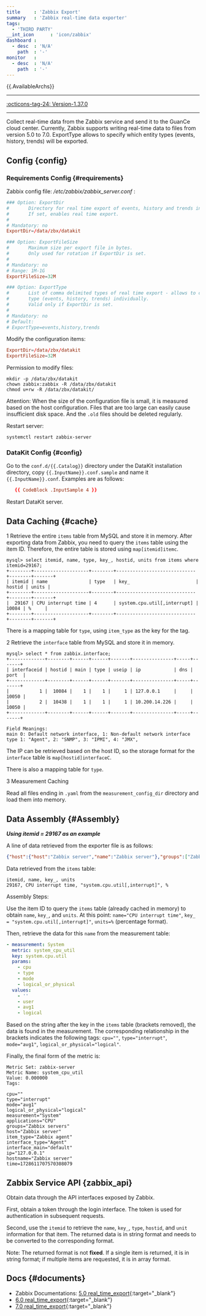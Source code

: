 ```yaml
---
title     : 'Zabbix Export'
summary   : 'Zabbix real-time data exporter'
tags:
  - 'THIRD PARTY'
__int_icon      : 'icon/zabbix'
dashboard :
  - desc  : 'N/A'
    path  : '-'
monitor   :
  - desc  : 'N/A'
    path  : '-'
---
```



{{.AvailableArchs}}

---

[:octicons-tag-24: Version-1.37.0](../datakit/changelog.md#cl-1.37.0)

---

Collect real-time data from the Zabbix service and send it to the GuanCe cloud center. Currently, Zabbix supports writing real-time data to files from version 5.0 to 7.0.
ExportType allows to specify which entity types (events, history, trends) will be exported.

## Config {config}

### Requirements Config {#requirements}

Zabbix config file: */etc/zabbix/zabbix_server.conf* :

```toml
### Option: ExportDir
#       Directory for real time export of events, history and trends in newline delimited JSON format.
#       If set, enables real time export.
#
# Mandatory: no
ExportDir=/data/zbx/datakit

### Option: ExportFileSize
#       Maximum size per export file in bytes.
#       Only used for rotation if ExportDir is set.
#
# Mandatory: no
# Range: 1M-1G
ExportFileSize=32M

### Option: ExportType
#       List of comma delimited types of real time export - allows to control export entities by their
#       type (events, history, trends) individually.
#       Valid only if ExportDir is set.
#
# Mandatory: no
# Default:
# ExportType=events,history,trends
```

Modify the configuration items:

```toml
ExportDir=/data/zbx/datakit
ExportFileSize=32M
```

Permission to modify files:

```shell
mkdir -p /data/zbx/datakit
chown zabbix:zabbix -R /data/zbx/datakit
chmod u+rw -R /data/zbx/datakit/
```

Attention: When the size of the configuration file is small, it is measured based on the host configuration. Files that are too large can easily cause insufficient disk space. And the `.old` files should be deleted regularly.

Restart server:

```shell
systemctl restart zabbix-server
```

### DataKit Config {#config}

Go to the `conf.d/{{.Catalog}}` directory under the DataKit installation directory, copy `{{.InputName}}.conf.sample` and name it `{{.InputName}}.conf`. Examples are as follows:

```toml
   {{ CodeBlock .InputSample 4 }}
```

Restart DataKit server.

## Data Caching {#cache}

1 Retrieve the entire `items` table from MySQL and store it in memory. After exporting data from Zabbix, you need to query the `items` table using the item ID. Therefore, the entire table is stored using `map[itemid]itemc`.

```text
mysql> select itemid, name, type, key_, hostid, units from items where itemid=29167;
+--------+--------------------+--------+-----------------------------+--------+-------+
| itemid | name               | type   | key_                        | hostid | units |
+--------+--------------------+--------+-----------------------------+--------+-------+
|  29167 | CPU interrupt time | 4      | system.cpu.util[,interrupt] |  10084 | %     |
+--------+--------------------+--------+-----------------------------+--------+-------+
```

There is a mapping table for `type`, using `item_type` as the key for the tag.

2 Retrieve the `interface` table from MySQL and store it in memory.

```text
mysql> select * from zabbix.interface;
+-------------+--------+------+------+-------+---------------+-----+-------+
| interfaceid | hostid | main | type | useip | ip            | dns | port  |
+-------------+--------+------+------+-------+---------------+-----+-------+
|           1 |  10084 |    1 |    1 |     1 | 127.0.0.1     |     | 10050 |
|           2 |  10438 |    1 |    1 |     1 | 10.200.14.226 |     | 10050 |
+-------------+--------+------+------+-------+---------------+-----+-------+

Field Meanings:
main 0: Default network interface, 1: Non-default network interface
type 1: "Agent", 2: "SNMP", 3: "IPMI", 4: "JMX",
```

The IP can be retrieved based on the host ID, so the storage format for the `interface` table is `map[hostid]interfaceC`.

There is also a mapping table for `type`.

3 Measurement Caching

Read all files ending in `.yaml` from the `measurement_config_dir` directory and load them into memory.

## Data Assembly {#Assembly}

***Using itemid = 29167 as an example***

A line of data retrieved from the exporter file is as follows:

```json
{"host":{"host":"Zabbix server","name":"Zabbix server"},"groups":["Zabbix servers"],"applications":["CPU"],"itemid":29167,"name":"CPU interrupt time","clock":1728611707,"ns":570308079,"value":0.000000,"type":0}
```

Data retrieved from the `items` table:

```text
itemid, name, key_, units
29167, CPU interrupt time, "system.cpu.util[,interrupt]", %
```

Assembly Steps:

Use the item ID to query the `items` table (already cached in memory) to obtain `name`, `key_`, and `units`. At this point: `name="CPU interrupt time"`, `key_ = "system.cpu.util[,interrupt]"`, `units=%` (percentage format).

Then, retrieve the data for this `name` from the measurement table:

```yaml
- measurement: System
  metric: system_cpu_util
  key: system.cpu.util
  params:
    - cpu
    - type
    - mode
    - logical_or_physical
  values:
    - ''
    - user
    - avg1
    - logical
```

Based on the string after the key in the `items` table (brackets removed), the data is found in the measurement. The corresponding relationship in the brackets indicates the following tags: `cpu=""`, `type="interrupt"`, `mode="avg1"`, `logical_or_physical="logical"`.

Finally, the final form of the metric is:

```text
Metric Set: zabbix-server
Metric Name: system_cpu_util
Value: 0.000000
Tags:

cpu=""
type="interrupt"
mode="avg1"
logical_or_physical="logical"
measurement="System"
applications="CPU"
groups="Zabbix servers"
host="Zabbix server"
item_type="Zabbix agent"
interface_type="Agent"
interface_main="default"
ip="127.0.0.1"
hostname="Zabbix server"
time=1728611707570308079
```

## Zabbix Service API {zabbix_api}

Obtain data through the API interfaces exposed by Zabbix.

First, obtain a token through the login interface. The token is used for authentication in subsequent requests.

Second, use the `itemid` to retrieve the `name`, `key_`, `type`, `hostid`, and `unit` information for that item. The returned data is in string format and needs to be converted to the corresponding format.

Note: The returned format is not **fixed**. If a single item is returned, it is in string format; if multiple items are requested, it is in array format.


## Docs {#documents}

- Zabbix Documentations: [5.0 real_time_export](https://www.zabbix.com/documentation/5.0/en/manual/appendix/install/real_time_export?hl=export){:target="_blank"}
- [6.0 real_time_export](https://www.zabbix.com/documentation/6.0/en/manual/appendix/install/real_time_export){:target="_blank"}
- [7.0 real_time_export](https://www.zabbix.com/documentation/current/en/manual/config/export/files){:target="_blank"}
